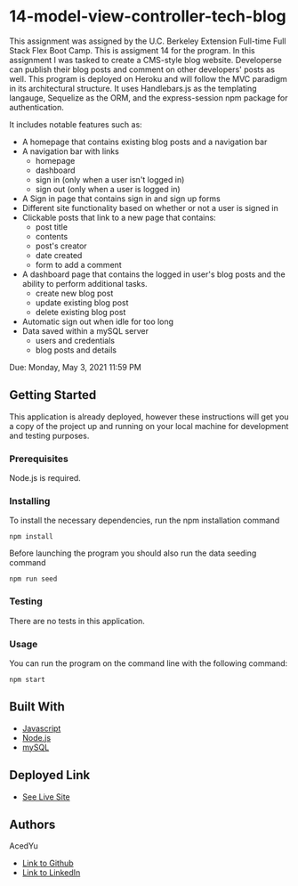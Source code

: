 # 14-model-view-controller-tech-blog
This assignment was assigned by the U.C. Berkeley Extension Full-time Full Stack Flex Boot Camp.
This is assigment 14 for the program. In this assignment I was tasked to create a CMS-style blog website. Developerse can publish their blog posts and comment on other developers' posts as well. This program is deployed on Heroku and will follow the MVC paradigm in its architectural structure. It uses Handlebars.js as the templating langauge, Sequelize as the ORM, and the express-session npm package for authentication.

It includes notable features such as:
- A homepage that contains existing blog posts and a navigation bar
- A navigation bar with links
  - homepage
  - dashboard
  - sign in (only when a user isn't logged in)
  - sign out (only when a user is logged in)
- A Sign in page that contains sign in and sign up forms
- Different site functionality based on whether or not a user is signed in
- Clickable posts that link to a new page that contains:
  - post title
  - contents
  - post's creator
  - date created
  - form to add a comment
- A dashboard page that contains the logged in user's blog posts and the ability to perform additional tasks.
  - create new blog post
  - update existing blog post
  - delete existing blog post
- Automatic sign out when idle for too long
- Data saved within a mySQL server
  - users and credentials
  - blog posts and details

Due: Monday, May 3, 2021 11:59 PM

## Getting Started

This application is already deployed, however these instructions will get you a copy of the project up and running on your local machine for development and testing purposes.

### Prerequisites

Node.js is required.

### Installing
To install the necessary dependencies, run the npm installation command
```
npm install
```
Before launching the program you should also run the data seeding command
```
npm run seed
```

### Testing
There are no tests in this application.

### Usage
You can run the program on the command line with the following command:
```
npm start
```


## Built With

* [Javascript](https://developer.mozilla.org/en-US/docs/Web/JavaScript)
* [Node.js](https://nodejs.org/en/docs/)
* [mySQL](https://dev.mysql.com/doc/)

## Deployed Link

* [See Live Site](https://fierce-atoll-80350.herokuapp.com/)

## Authors
AcedYu
- [Link to Github](https://github.com/AcedYu)
- [Link to LinkedIn](https://www.linkedin.com/in/alex-yu-3712811b9/)